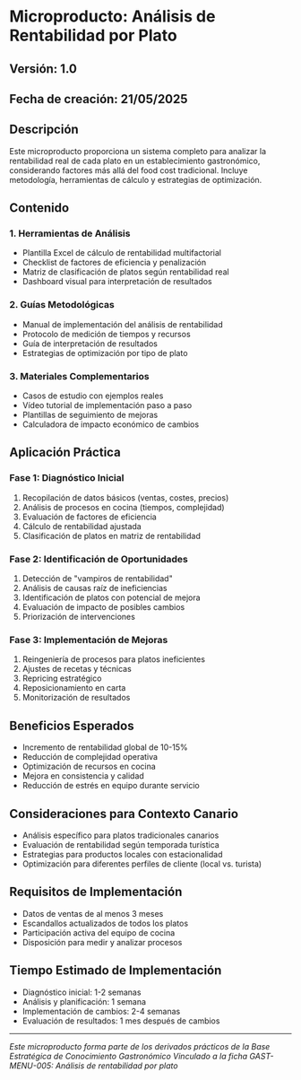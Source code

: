 # Microproducto: Análisis de Rentabilidad por Plato

## Versión: 1.0
## Fecha de creación: 21/05/2025

## Descripción
Este microproducto proporciona un sistema completo para analizar la rentabilidad real de cada plato en un establecimiento gastronómico, considerando factores más allá del food cost tradicional. Incluye metodología, herramientas de cálculo y estrategias de optimización.

## Contenido

### 1. Herramientas de Análisis
- Plantilla Excel de cálculo de rentabilidad multifactorial
- Checklist de factores de eficiencia y penalización
- Matriz de clasificación de platos según rentabilidad real
- Dashboard visual para interpretación de resultados

### 2. Guías Metodológicas
- Manual de implementación del análisis de rentabilidad
- Protocolo de medición de tiempos y recursos
- Guía de interpretación de resultados
- Estrategias de optimización por tipo de plato

### 3. Materiales Complementarios
- Casos de estudio con ejemplos reales
- Vídeo tutorial de implementación paso a paso
- Plantillas de seguimiento de mejoras
- Calculadora de impacto económico de cambios

## Aplicación Práctica

### Fase 1: Diagnóstico Inicial
1. Recopilación de datos básicos (ventas, costes, precios)
2. Análisis de procesos en cocina (tiempos, complejidad)
3. Evaluación de factores de eficiencia
4. Cálculo de rentabilidad ajustada
5. Clasificación de platos en matriz de rentabilidad

### Fase 2: Identificación de Oportunidades
1. Detección de "vampiros de rentabilidad"
2. Análisis de causas raíz de ineficiencias
3. Identificación de platos con potencial de mejora
4. Evaluación de impacto de posibles cambios
5. Priorización de intervenciones

### Fase 3: Implementación de Mejoras
1. Reingeniería de procesos para platos ineficientes
2. Ajustes de recetas y técnicas
3. Repricing estratégico
4. Reposicionamiento en carta
5. Monitorización de resultados

## Beneficios Esperados
- Incremento de rentabilidad global de 10-15%
- Reducción de complejidad operativa
- Optimización de recursos en cocina
- Mejora en consistencia y calidad
- Reducción de estrés en equipo durante servicio

## Consideraciones para Contexto Canario
- Análisis específico para platos tradicionales canarios
- Evaluación de rentabilidad según temporada turística
- Estrategias para productos locales con estacionalidad
- Optimización para diferentes perfiles de cliente (local vs. turista)

## Requisitos de Implementación
- Datos de ventas de al menos 3 meses
- Escandallos actualizados de todos los platos
- Participación activa del equipo de cocina
- Disposición para medir y analizar procesos

## Tiempo Estimado de Implementación
- Diagnóstico inicial: 1-2 semanas
- Análisis y planificación: 1 semana
- Implementación de cambios: 2-4 semanas
- Evaluación de resultados: 1 mes después de cambios

---

*Este microproducto forma parte de los derivados prácticos de la Base Estratégica de Conocimiento Gastronómico*
*Vinculado a la ficha GAST-MENU-005: Análisis de rentabilidad por plato*
